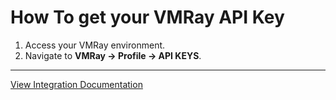 # How To get your VMRay API Key
1. Access your VMRay environment.
2. Navigate to **VMRay -> Profile -> API KEYS**. 


---
[View Integration Documentation](https://xsoar.pan.dev/docs/reference/integrations/vmray)